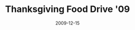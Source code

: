 ---
layout: media
category: media
title: "Thanksgiving Food Drive '09"
date: 2009-12-15
description: "Check out this incredible recap of Thanksgiving Food Drive '09!"
video: "https://s3.amazonaws.com/crossroadsvideomessages/TFD09.mp4"
video-poster: "http://s3.amazonaws.com/crossroads-media/images/legacy/content/TFD09-still.jpg"
---